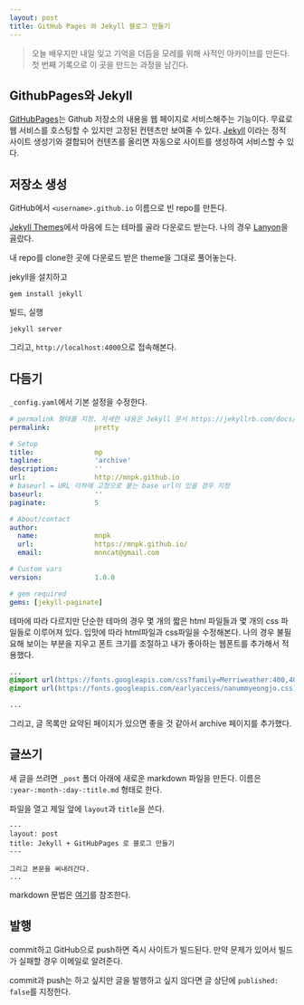```yaml
---
layout: post
title: GitHub Pages 와 Jekyll 블로그 만들기
---
```


> 오늘 배우지만 내일 잊고 기억을 더듬을 모레를 위해 사적인 아카이브를 만든다. 첫 번째 기록으로 이 곳을 만드는 과정을 남긴다.


## GithubPages와 Jekyll

[GitHubPages](https://pages.github.com/)는 Github 저장소의 내용을 웹 페이지로 서비스해주는 기능이다.
무료로 웹 서비스를 호스팅할 수 있지만 고정된 컨텐츠만 보여줄 수 있다.
[Jekyll](https://jekyllrb-ko.github.io/) 이라는 정적 사이트 생성기와 결합되어 컨텐츠를 올리면 자동으로 사이트를 생성하여 서비스할 수 있다.

## 저장소 생성
GitHub에서 `<username>.github.io` 이름으로 빈 repo를 만든다.

[Jekyll Themes](http://jekyllthemes.org/)에서 마음에 드는 테마를 골라 다운로드 받는다. 나의 경우 [Lanyon](https://github.com/poole/lanyon)을 골랐다.

내 repo를 clone한 곳에 다운로드 받은 theme을 그대로 풀어놓는다.

jekyll을 설치하고

```
gem install jekyll

```

빌드, 실행

```
jekyll server
```

그리고, `http://localhost:4000`으로 접속해본다.



## 다듬기

`_config.yaml`에서 기본 설정을 수정한다.

```yaml
# permalink 형태를 지정. 자세한 내용은 Jekyll 문서 https://jekyllrb.com/docs/permalinks/ 참조.
permalink:           pretty

# Setup
title:               mp
tagline:             'archive'
description:         ''
url:                 http://mnpk.github.io
# baseurl = URL 이하에 고정으로 붙는 base url이 있을 경우 지정
baseurl:             ''
paginate:            5

# About/contact
author:
  name:              mnpk
  url:               https://mnpk.github.io/
  email:             mnncat@gmail.com

# Custom vars
version:             1.0.0

# gem required
gems: [jekyll-paginate]
```

테마에 따라 다르지만 단순한 테마의 경우 몇 개의 짧은 html 파일들과 몇 개의 css 파일들로 이루어져 있다.
입맛에 따라 html파일과 css파일을 수정해본다.
나의 경우 불필요해 보이는 부분을 지우고 폰트 크기를 조절하고 내가 좋아하는 웹폰트를 추가해서 적용했다.

```css
...
@import url(https://fonts.googleapis.com/css?family=Merriweather:400,400italic,700);
@import url(https://fonts.googleapis.com/earlyaccess/nanummyeongjo.css);

...
```

그리고, 글 목록만 요약된 페이지가 있으면 좋을 것 같아서 archive 페이지를 추가했다.


## 글쓰기
새 글을 쓰려면 `_post` 폴더 아래에 새로운 markdown 파일을 만든다. 이름은 `:year-:month-:day-:title.md` 형태로 한다.

파일을 열고 제일 앞에 `layout`과 `title`을 쓴다.
```
---
layout: post
title: Jekyll + GitHubPages 로 블로그 만들기
---

그리고 본문을 써내려간다.
...
```

markdown 문법은 [여기](https://guides.github.com/features/mastering-markdown/)를 참조한다.



## 발행

commit하고 GitHub으로 push하면 즉시 사이트가 빌드된다. 만약 문제가 있어서 빌드가 실패할 경우 이메일로 알려준다.

commit과 push는 하고 싶지만 글을 발행하고 싶지 않다면 글 상단에 `published: false`를 지정한다.

